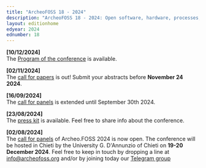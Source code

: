 ```yaml
---
title: "ArcheoFOSS 18 - 2024"
description: "ArcheoFOSS 18 - 2024: Open software, hardware, processes, data and formats in archaeological research will be hosted in Chieti by the University G. D'Annunzio of Chieti on 19-20 December 2024"
layout: editionhome
edyear: 2024
ednumber: 18
---
```


**[10/12/2024]**  
The [Program of the conference](/2024/programme) is available.

**[02/11/2024]**  
The [call for papers](/2024/call-for-papers) is out! Submit your abstracts before **November 24 2024**.

**[16/09/2024]**  
The [call for panels](/2024/call-for-panels) is extended until September 30th 2024.

**[23/08/2024]**  
The [press kit](/2024/press-kit2024) is available. Feel free to share info about the conference.

**[02/08/2024]**  
The [call for panels](/2024/call-for-panels) of Archeo.FOSS 2024 is now open.
The conference will be hosted in Chieti by the University G. D'Annunzio of Chieti on **19-20 December 2024**. 
Feel free to keep in touch by dropping a line at [info@archeofoss.org](mailto:archaeofoss.org) and/or by joining today our [<i class="fa fa-telegram" aria-hidden="true"></i> Telegram group](https://t.me/ArcheoFOSS)
